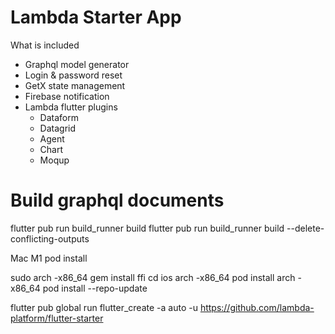 # Lambda Starter App

What is included

 - Graphql model generator
 - Login & password reset
 - GetX state management
 - Firebase notification  
 - Lambda flutter plugins
    - Dataform
    - Datagrid  
    - Agent
    - Chart
    - Moqup


# Build graphql documents

flutter pub run build_runner build
flutter pub run build_runner build --delete-conflicting-outputs


Mac M1 pod install

sudo arch -x86_64 gem install ffi
cd ios
arch -x86_64 pod install
arch -x86_64 pod install --repo-update



flutter pub global run flutter_create -a auto -u https://github.com/lambda-platform/flutter-starter